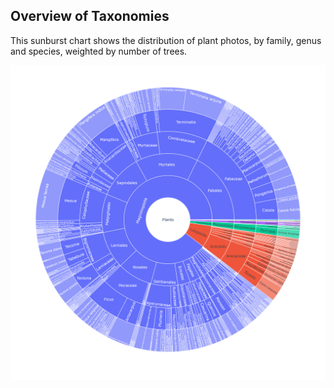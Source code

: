 ## Overview of Taxonomies

This sunburst chart shows the distribution of plant photos, by family, genus and species, weighted by number of trees.

![images\sunburst.png](images/sunburst.png)
